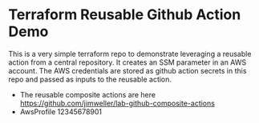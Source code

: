 # Terraform Reusable Github Action Demo

This is a very simple terraform repo to demonstrate leveraging a reusable action
from a central repository. It creates an SSM parameter in an AWS account. The
AWS credentials are stored as github action secrets in this repo and passed as
inputs to the reusable action.

- The reusable composite actions are here https://github.com/jimweller/lab-github-composite-actions
- AwsProfile 12345678901
